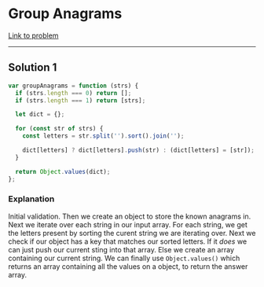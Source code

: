 # Group Anagrams

[Link to problem](https://leetcode.com/problems/group-anagrams/)

---

## Solution 1

```js
var groupAnagrams = function (strs) {
  if (strs.length === 0) return [];
  if (strs.length === 1) return [strs];

  let dict = {};

  for (const str of strs) {
    const letters = str.split('').sort().join('');

    dict[letters] ? dict[letters].push(str) : (dict[letters] = [str]);
  }

  return Object.values(dict);
};
```

### Explanation

Initial validation. Then we create an object to store the known anagrams in. Next we iterate over each string in our input array. For each string, we get the letters present by sorting the curent string we are iterating over. Next we check if our object has a key that matches our sorted letters. If it _does_ we can just push our current sting into that array. Else we create an array containing our current string. We can finally use `Object.values()` which returns an array containing all the values on a object, to return the answer array.
